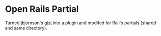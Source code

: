 Open Rails Partial
=======================

Turned jbjornson's [gist](https://gist.github.com/jbjornson/1186126) into a plugin and modifed for Rail's partials (shared and same directory).
